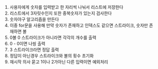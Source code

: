 1. 사용자에게 숫자를 입력받고 한 자리씩 나눠서 리스트에 저장한다
2. 리스트에서 3자릿수인지 또한 중복숫자가 있는지 검사한다
3. 숫자야구 알고리즘을 만든다
4. 이중 for문을 사용해 만약 숫자가 존재하고 인덱스도 같으면 스트라이크, 숫자만 존재하면 볼
5. 0볼 0 스트라이크가 아니라면 각각의 개수를 출력
6. 0 - 0이면 나씽 출력
7. 3 스트라이크라면 정답 출력
8. 정답이 아닌경우 스트라이크와 볼의 횟수 초기화
9. 재시작 의사 묻고 1이나 2가아닌 다른 입력이면 예외처리